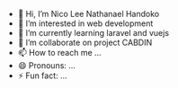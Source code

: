 - 👋 Hi, I’m Nico Lee Nathanael Handoko
- 👀 I’m interested in web development
- 🌱 I’m currently learning laravel and vuejs
- 💞️ I’m collaborate on project CABDIN
- 📫 How to reach me ...
- 😄 Pronouns: ...
- ⚡ Fun fact: ...

<!---
ocin14/ocin14 is a ✨ special ✨ repository because its `README.md` (this file) appears on your GitHub profile.
You can click the Preview link to take a look at your changes.
--->
